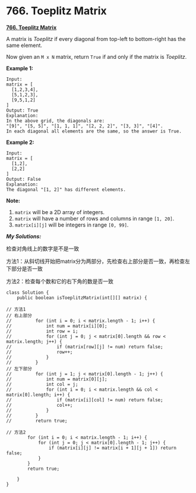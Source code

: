 # 766. Toeplitz Matrix

 [**766. Toeplitz Matrix**](https://leetcode.com/problems/toeplitz-matrix/description/)

A matrix is _Toeplitz_ if every diagonal from top-left to bottom-right has the same element.

Now given an `M x N` matrix, return `True` if and only if the matrix is _Toeplitz_.  
 

**Example 1:**

```text
Input:
matrix = [
  [1,2,3,4],
  [5,1,2,3],
  [9,5,1,2]
]
Output: True
Explanation:
In the above grid, the diagonals are:
"[9]", "[5, 5]", "[1, 1, 1]", "[2, 2, 2]", "[3, 3]", "[4]".
In each diagonal all elements are the same, so the answer is True.
```

**Example 2:**

```text
Input:
matrix = [
  [1,2],
  [2,2]
]
Output: False
Explanation:
The diagonal "[1, 2]" has different elements.
```

  
**Note:**

1. `matrix` will be a 2D array of integers.
2. `matrix` will have a number of rows and columns in range `[1, 20]`.
3. `matrix[i][j]` will be integers in range `[0, 99]`.

_**My Solutions:**_

检查对角线上的数字是不是一致

方法1：从斜切线开始把matrix分为两部分，先检查右上部分是否一致，再检查左下部分是否一致

方法2：检查每个数和它的右下角的数是否一致

```text
class Solution {
    public boolean isToeplitzMatrix(int[][] matrix) {
 
// 方法1
// 右上部分   
//         for (int i = 0; i < matrix.length - 1; i++) {
//             int num = matrix[i][0];
//             int row = i;
//             for (int j = 0; j < matrix[0].length && row < matrix.length; j++) {
//                 if (matrix[row][j] != num) return false;
//                 row++;
//             }
//         }
// 左下部分        
//         for (int j = 1; j < matrix[0].length - 1; j++) {
//             int num = matrix[0][j];
//             int col = j;
//             for (int i = 0; i < matrix.length && col < matrix[0].length; i++) {
//                 if (matrix[i][col] != num) return false;
//                 col++;
//             }
//         }
//         return true;

// 方法2        
        for (int i = 0; i < matrix.length - 1; i++) {
            for (int j = 0; j < matrix[0].length - 1; j++) {
                if (matrix[i][j] != matrix[i + 1][j + 1]) return false;
            }
        }
        return true;
        
    }
}
```

